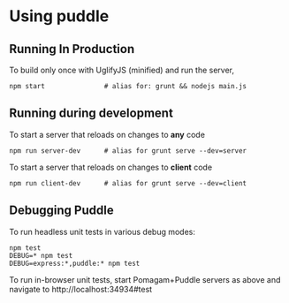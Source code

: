 # Using puddle

## Running In Production

To build only once with UglifyJS (minified) and run the server,

    npm start               # alias for: grunt && nodejs main.js

## Running during development

To start a server that reloads on changes to **any** code

    npm run server-dev      # alias for grunt serve --dev=server

To start a server that reloads on changes to **client** code

    npm run client-dev      # alias for grunt serve --dev=client

## Debugging Puddle

To run headless unit tests in various debug modes:

    npm test
    DEBUG=* npm test
    DEBUG=express:*,puddle:* npm test

To run in-browser unit tests, start Pomagam+Puddle servers as above and
navigate to http://localhost:34934#test
